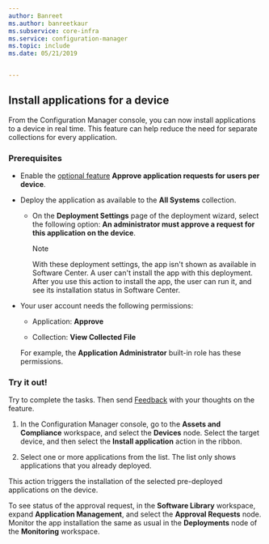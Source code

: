 ```yaml
---
author: Banreet
ms.author: banreetkaur
ms.subservice: core-infra
ms.service: configuration-manager
ms.topic: include
ms.date: 05/21/2019


---
```


## <a name="bkmk_device-app"></a> Install applications for a device

<!--4402180-->

From the Configuration Manager console, you can now install applications to a device in real time. This feature can help reduce the need for separate collections for every application.

### Prerequisites

- Enable the [optional feature](../../../../servers/manage/optional-features.md) **Approve application requests for users per device**.  

- Deploy the application as available to the **All Systems** collection.  

    - On the **Deployment Settings** page of the deployment wizard, select the following option: **An administrator must approve a request for this application on the device**.  

        > [!Note]  
        > With these deployment settings, the app isn't shown as available in Software Center. A user can't install the app with this deployment. After you use this action to install the app, the user can run it, and see its installation status in Software Center.

- Your user account needs the following permissions:

    - Application: **Approve**

    - Collection: **View Collected File**

    For example, the **Application Administrator** built-in role has these permissions.

### Try it out!

Try to complete the tasks. Then send [Feedback](../../../../understand/product-feedback.md) with your thoughts on the feature.

1. In the Configuration Manager console, go to the **Assets and Compliance** workspace, and select the **Devices** node. Select the target device, and then select the **Install application** action in the ribbon.

1. Select one or more applications from the list. The list only shows applications that you already deployed.

This action triggers the installation of the selected pre-deployed applications on the device.

To see status of the approval request, in the **Software Library** workspace, expand **Application Management**, and select the **Approval Requests** node. Monitor the app installation the same as usual in the **Deployments** node of the **Monitoring** workspace.
